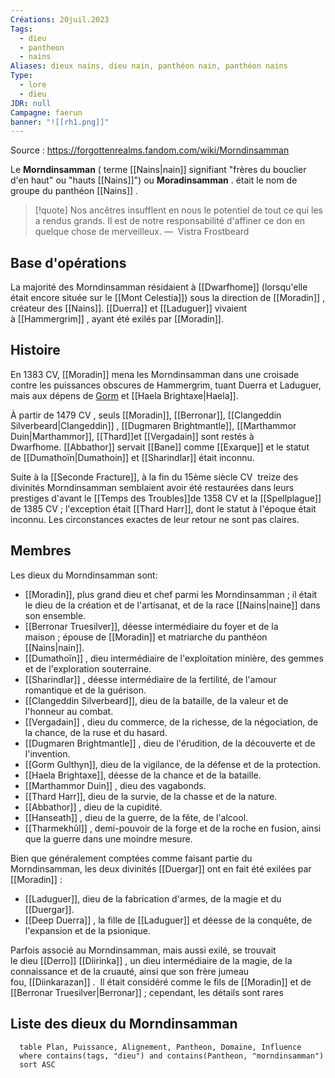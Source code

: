 ```yaml
---
Créations: 20juil.2023
Tags:
  - dieu
  - pantheon
  - nains
Aliases: dieux nains, dieu nain, panthéon nain, panthéon nains
Type:
  - lore
  - dieu
JDR: null
Campagne: faerun
banner: "![[rh1.png]]"
---
```

Source : https://forgottenrealms.fandom.com/wiki/Morndinsamman


Le **Morndinsamman** ( terme [[Nains|nain]] signifiant "frères du bouclier d'en haut" ou "hauts [[Nains]]") ou **Moradinsamman** . était le nom de groupe du panthéon [[Nains]] . 

> [!quote] Nos ancêtres insufflent en nous le potentiel de tout ce qui les a rendus grands. Il est de notre responsabilité d'affiner ce don en quelque chose de merveilleux.
—  Vistra Frostbeard

## Base d'opérations

La majorité des Morndinsamman résidaient à [[Dwarfhome]] (lorsqu'elle était encore située sur le [[Mont Celestia]]) sous la direction de [[Moradin]] , créateur des [[Nains]]. [[Duerra]] et [[Laduguer]] vivaient à [[Hammergrim]] , ayant été exilés par [[Moradin]]. 

## Histoire

En 1383 CV, [[Moradin]] mena les Morndinsamman dans une croisade contre les puissances obscures de Hammergrim, tuant Duerra et Laduguer, mais aux dépens de [Gorm](Gorm%20Gulthyn.md) et [[Haela Brightaxe|Haela]]. 

À partir de 1479 CV , seuls [[Moradin]], [[Berronar]], [[Clangeddin Silverbeard|Clangeddin]] , [[Dugmaren Brightmantle]], [[Marthammor Duin|Marthammor]], [[Thard]]et [[Vergadain]] sont restés à Dwarfhome. [[Abbathor]] servait [[Bane]] comme [[Exarque]] et le statut de [[Dumathoïn|Dumathoin]] et [[Sharindlar]] était inconnu. 

Suite à la [[Seconde Fracture]], à la fin du 15ème siècle CV  treize des divinités Morndinsamman semblaient avoir été restaurées dans leurs prestiges d'avant le [[Temps des Troubles]]de 1358 CV et la [[Spellplague]] de 1385 CV ; l'exception était [[Thard Harr]], dont le statut à l'époque était inconnu. Les circonstances exactes de leur retour ne sont pas claires. 

## Membres

Les dieux du Morndinsamman sont: 

- [[Moradin]], plus grand dieu et chef parmi les Morndinsamman ; il était le dieu de la création et de l'artisanat, et de la race [[Nains|naine]] dans son ensemble.
- [[Berronar Truesilver]], déesse intermédiaire du foyer et de la maison ; épouse de [[Moradin]] et matriarche du panthéon [[Nains|nain]].
- [[Dumathoïn]] , dieu intermédiaire de l'exploitation minière, des gemmes et de l'exploration souterraine.
- [[Sharindlar]] , déesse intermédiaire de la fertilité, de l'amour romantique et de la guérison.
- [[Clangeddin Silverbeard]], dieu de la bataille, de la valeur et de l'honneur au combat.
- [[Vergadain]] , dieu du commerce, de la richesse, de la négociation, de la chance, de la ruse et du hasard.
- [[Dugmaren Brightmantle]] , dieu de l'érudition, de la découverte et de l'invention.
- [[Gorm Gulthyn]], dieu de la vigilance, de la défense et de la protection.
- [[Haela Brightaxe]], déesse de la chance et de la bataille.
- [[Marthammor Duin]] , dieu des vagabonds.
- [[Thard Harr]], dieu de la survie, de la chasse et de la nature.
- [[Abbathor]] , dieu de la cupidité.
- [[Hanseath]] , dieu de la guerre, de la fête, de l'alcool.
- [[Tharmekhûl]] , demi-pouvoir de la forge et de la roche en fusion, ainsi que la guerre dans une moindre mesure.

Bien que généralement comptées comme faisant partie du Morndinsamman, les deux divinités [[Duergar]] ont en fait été exilées par [[Moradin]] : 

- [[Laduguer]], dieu de la fabrication d'armes, de la magie et du [[Duergar]].
- [[Deep Duerra]] , la fille de [[Laduguer]] et déesse de la conquête, de l'expansion et de la psionique.

Parfois associé au Morndinsamman, mais aussi exilé, se trouvait le dieu [[Derro]] [[Diirinka]] , un dieu intermédiaire de la magie, de la connaissance et de la cruauté, ainsi que son frère jumeau fou, [[Diinkarazan]] .  Il était considéré comme le fils de [[Moradin]] et de [[Berronar Truesilver|Berronar]] ; cependant, les détails sont rares

## Liste des dieux du Morndinsamman

```dataview
  table Plan, Puissance, Alignement, Pantheon, Domaine, Influence 
  where contains(tags, "dieu") and contains(Pantheon, "morndinsamman")
  sort ASC
```
